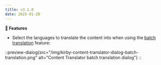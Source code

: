 ```yaml
---
title: v3.1.0
date: 2025-01-20
---
```


**🚀 Features**

- Select the languages to translate the content into when using the [batch translation](/docs/content-translator/configuration#batch) feature:

::preview-dialog{src="/img/kirby-content-translator-dialog-batch-translation.png" alt="Content Translator batch translation dialog"}
::
